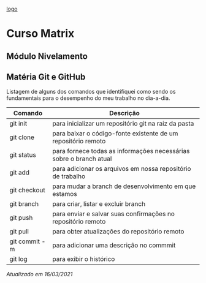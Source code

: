 
[logo](getuliogfc.github.com/welcome-matrix/getulio-figueira-camelo/img/matrix.png)

# Curso Matrix

## Módulo Nivelamento

## Matéria Git e GitHub


Listagem de alguns dos comandos que identifiquei como sendo os fundamentais para o desempenho do meu trabalho no dia-a-dia.

| Comando | Descrição |
| ------ | ------ |
|git init|para inicializar um repositório git na raiz da pasta|
|git clone|para baixar o código-fonte existente de um repositório remoto|
|git status|para fornece todas as informações necessárias sobre o branch atual|
|git add|para adicionar os arquivos em nossa repositório de trabalho|
|git checkout|para mudar a branch de desenvolvimento em que estamos|
|git branch|para criar, listar e excluir branch|
|git push|para enviar e salvar suas confirmações no repositório remoto|
|git pull|para obter atualizações do repositório remoto|
|git commit -m|para adicionar uma descrição no commmit|
|git log| para exibir o histórico|



_Atualizado em 16/03/2021_

